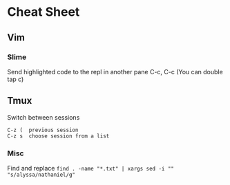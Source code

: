 # Cheat Sheet

## Vim
### Slime
Send highlighted code to the repl in another pane
C-c, C-c   (You can double tap c)


## Tmux
Switch between sessions
```
C-z (  previous session
C-z s  choose session from a list
```

### Misc
Find and replace
`find . -name "*.txt" | xargs sed -i "" "s/alyssa/nathaniel/g"`


